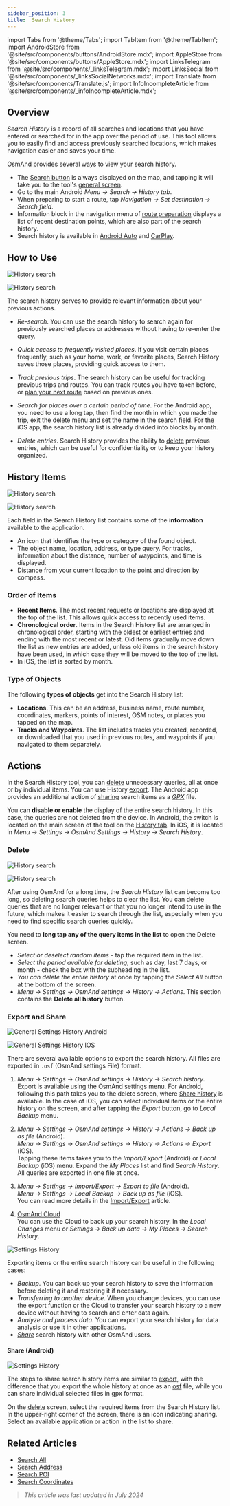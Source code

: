 ```yaml
---
sidebar_position: 3
title:  Search History
---
```


import Tabs from '@theme/Tabs';
import TabItem from '@theme/TabItem';
import AndroidStore from '@site/src/components/buttons/AndroidStore.mdx';
import AppleStore from '@site/src/components/buttons/AppleStore.mdx';
import LinksTelegram from '@site/src/components/_linksTelegram.mdx';
import LinksSocial from '@site/src/components/_linksSocialNetworks.mdx';
import Translate from '@site/src/components/Translate.js';
import InfoIncompleteArticle from '@site/src/components/_infoIncompleteArticle.mdx';

## Overview

*Search History* is a record of all searches and locations that you have entered or searched for in the app over the period of use. This tool allows you to easily find and access previously searched locations, which makes navigation easier and saves your time.

OsmAnd provides several ways to view your search history.  

- The [Search button](../widgets/map-buttons.md#search) is always displayed on the map, and tapping it will take you to the tool's [general screen](#how-to-use).
- Go to the main Android *Menu → Search → History tab*.
- When preparing to start a route, tap *Navigation → Set destination → Search field*.
- Information block in the navigation menu of [route preparation](../navigation/setup/route-navigation.md#navigation-menu) displays a list of recent destination points, which are also part of the search history.
- Search history is available in [Android Auto](../navigation/auto-car.md#search) and [CarPlay](../navigation/car-play.md#search).


## How to Use

<Tabs groupId="operating-systems">

<TabItem value="android" label="Android">

![History search](@site/static/img/search/history_search_android.png)

</TabItem>

<TabItem value="ios" label="iOS">

![History search](@site/static/img/search/history_search_ios.png)

</TabItem>

</Tabs>

The search history serves to provide relevant information about your previous actions.

- *Re-search*. You can use the search history to search again for previously searched places or addresses without having to re-enter the query.  

- *Quick access to frequently visited places*. If you visit certain places frequently, such as your home, work, or favorite places, Search History saves those places, providing quick access to them.  

- *Track previous trips*. The search history can be useful for tracking previous trips and routes. You can track routes you have taken before, or [plan your next route](../plan-route/create-route.md) based on previous ones.  

- *Search for places over a certain period of time*. For the Android app, you need to use a long tap, then find the month in which you made the trip, exit the delete menu and set the name in the search field. For the iOS app, the search history list is already divided into blocks by month.

- *Delete entries*. Search History provides the ability to [delete](#delete) previous entries, which can be useful for confidentiality or to keep your history organized.


## History Items

<Tabs groupId="operating-systems">

<TabItem value="android" label="Android">

![History search](@site/static/img/search/history_search_android.png)

</TabItem>

<TabItem value="ios" label="iOS">

![History search](@site/static/img/search/history_search_ios.png)

</TabItem>

</Tabs>

Each field in the Search History list contains some of the **information** available to the application.

- An icon that identifies the type or category of the found object.
- The object name, location, address, or type query. For tracks, information about the distance, number of waypoints, and time is displayed.
- Distance from your current location to the point and direction by compass.


### Order of Items

- **Recent Items**. The most recent requests or locations are displayed at the top of the list. This allows quick access to recently used items.
- **Chronological order**. Items in the Search History list are arranged in chronological order, starting with the oldest or earliest entries and ending with the most recent or latest. Old items gradually move down the list as new entries are added, unless old items in the search history have been used, in which case they will be moved to the top of the list.
- In iOS, the list is sorted by month.

### Type of Objects

The following **types of objects** get into the Search History list:

- **Locations**. This can be an address, business name, route number, coordinates, markers, points of interest, OSM notes, or places you tapped on the map.
- **Tracks and Waypoints**. The list includes tracks you created, recorded, or downloaded that you used in previous routes, and waypoints if you navigated to them separately.


## Actions

In the Search History tool, you can [delete](#delete) unnecessary queries, all at once or by individual items. You can use History [export](#export-and-share). The Android app provides an additional action of [sharing](#share-android) search items as a [*GPX*](../../technical/osmand-file-formats/osmand-gpx.md) file.  

You can **disable or enable** the display of the entire search history. In this case, the queries are not deleted from the device. In Android, the switch is located on the main screen of the tool on the [History tab](#overview). In iOS, it is located in *Menu → Settings → OsmAnd Settings → History → Search History*.


### Delete

<Tabs groupId="operating-systems">

<TabItem value="android" label="Android">

![History search](@site/static/img/search/history_search_delete_andr.png)

</TabItem>

<TabItem value="ios" label="iOS">

![History search](@site/static/img/search/history_search_delete_ios.png)

</TabItem>

</Tabs>

After using OsmAnd for a long time, the *Search History* list can become too long, so deleting search queries helps to clear the list. You can delete queries that are no longer relevant or that you no longer intend to use in the future, which makes it easier to search through the list, especially when you need to find specific search queries quickly.

You need to **long tap any of the query items in the list** to open the Delete screen.

- *Select or deselect random items* - tap the required item in the list.
- *Select the period available for deleting*, such as day, last 7 days, or month - check the box with the subheading in the list.
- *You can delete the entire history* at once by tapping the *Select All* button at the bottom of the screen.
- *Menu → Settings → OsmAnd settings → History → Actions*. This section contains the **Delete all history** button.


### Export and Share

<Tabs groupId="operating-systems">

<TabItem value="android" label="Android">

*<Translate android="true" ids="shared_string_menu,shared_string_settings,osmand_settings,shared_string_history"/>*

![General Settings History Android](@site/static/img/personal/profiles/general_settings_history_android.png)  

</TabItem>

<TabItem value="ios" label="iOS">  

*<Translate android="true" ids="shared_string_menu,shared_string_settings,osmand_settings,shared_string_history"/>*

![General Settings History IOS](@site/static/img/personal/profiles/history_settings_ios.png)  

</TabItem>

</Tabs>

There are several available options to export the search history. All files are exported in `.osf` (OsmAnd settings File) format.  

1. *Menu → Settings → OsmAnd settings → History → Search history*.  
    Export is available using the OsmAnd settings menu. For Android, following this path takes you to the delete screen, where [Share history](#share-android) is available. In the case of iOS, you can select individual items or the entire history on the screen, and after tapping the *Export* button, go to *Local Backup* menu.

2. *Menu → Settings → OsmAnd settings → History → Actions → Back up as file* (Android).  
    *Menu → Settings → OsmAnd settings → History → Actions → Export* (iOS).  
    Tapping these items takes you to the *Import/Export* (Android) or *Local Backup* (iOS) menu. Expand the *My Places* list and find *Search History*. All queries are exported in one file at once.  

3. *Menu → Settings → Import/Export → Export to file* (Android).  
    *Menu → Settings → Local Backup → Back up as file* (iOS).  
    You can read more details in the [Import/Export](../personal/import-export.md#export) article.  

4. [OsmAnd Cloud](../personal/osmand-cloud.md#select-data-to-back-up)  
    You can use the Cloud to back up your search history. In the *Local Changes* menu or *Settings → Back up data → My Places → Search History*.  

![Settings History](@site/static/img/search/history_search_share_andr.png)  

Exporting items or the entire search history can be useful in the following cases:

- *Backup*. You can back up your search history to save the information before deleting it and restoring it if necessary.
- *Transferring to another device*. When you change devices, you can use the export function or the Cloud to transfer your search history to a new device without having to search and enter data again.
- *Analyze and process data*.  You can export your search history for data analysis or use it in other applications.
- [*Share*](#share-android) search history with other OsmAnd users.


#### Share (Android)

![Settings History](@site/static/img/search/history_search_share_andr.png)

The steps to share search history items are similar to [export](#export-and-share), with the difference that you export the whole history at once as an [osf](../../technical/osmand-file-formats/osmand-osf.md) file, while you can share individual selected files in gpx format.  

On the [delete](#delete) screen, select the required items from the Search History list. In the upper-right corner of the screen, there is an icon indicating sharing. Select an available application or action in the list to share.


## Related Articles

- [Search All](./search-all.md)
- [Search Address](./search-address.md)
- [Search POI](./search-poi.md)
- [Search Coordinates](./search-coordinates.md)


> *This article was last updated in July 2024*
